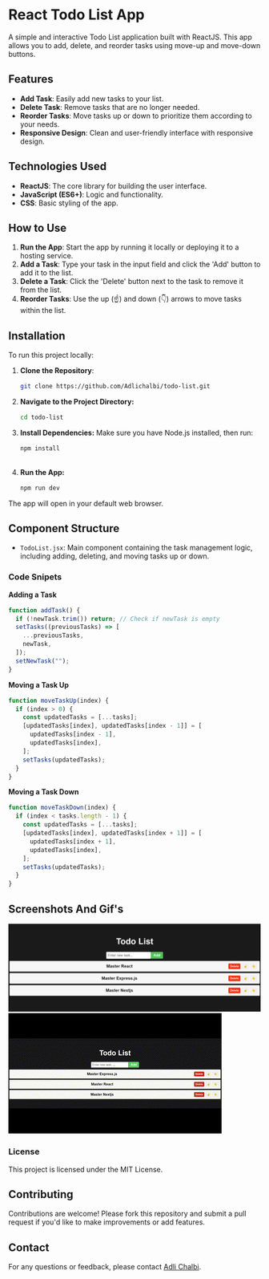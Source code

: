 # React Todo List App

A simple and interactive Todo List application built with ReactJS. This app allows you to add, delete, and reorder tasks using move-up and move-down buttons.

## Features

- **Add Task**: Easily add new tasks to your list.
- **Delete Task**: Remove tasks that are no longer needed.
- **Reorder Tasks**: Move tasks up or down to prioritize them according to your needs.
- **Responsive Design**: Clean and user-friendly interface with responsive design.

## Technologies Used

- **ReactJS**: The core library for building the user interface.
- **JavaScript (ES6+)**: Logic and functionality.
- **CSS**: Basic styling of the app.

## How to Use

1. **Run the App**: Start the app by running it locally or deploying it to a hosting service.
2. **Add a Task**: Type your task in the input field and click the 'Add' button to add it to the list.
3. **Delete a Task**: Click the 'Delete' button next to the task to remove it from the list.
4. **Reorder Tasks**: Use the up (☝️) and down (👇) arrows to move tasks within the list.

## Installation

To run this project locally:

1. **Clone the Repository**:

   ```bash
   git clone https://github.com/Adlichalbi/todo-list.git
   ```
2. **Navigate to the Project Directory:**
   ```bash
   cd todo-list 
   ```
3. **Install Dependencies:**
Make sure you have Node.js installed, then run:
   ```bash
   npm install
 
   ```
4. **Run the App:**
   ```bash
   npm run dev
   ```
The app will open in your default web browser.

## Component Structure
* `TodoList.jsx`: Main component containing the task management logic, including adding, deleting, and moving tasks up or down.

### Code Snipets
**Adding a Task**
```js
function addTask() {
  if (!newTask.trim()) return; // Check if newTask is empty
  setTasks((previousTasks) => [
    ...previousTasks,
    newTask,
  ]);
  setNewTask("");
}
```

**Moving a Task Up**
```js
function moveTaskUp(index) {
  if (index > 0) {
    const updatedTasks = [...tasks];
    [updatedTasks[index], updatedTasks[index - 1]] = [
      updatedTasks[index - 1],
      updatedTasks[index],
    ];
    setTasks(updatedTasks);
  }
}
```


**Moving a Task Down**
```js
function moveTaskDown(index) {
  if (index < tasks.length - 1) {
    const updatedTasks = [...tasks];
    [updatedTasks[index], updatedTasks[index + 1]] = [
      updatedTasks[index + 1],
      updatedTasks[index],
    ];
    setTasks(updatedTasks);
  }
}
```

## Screenshots And Gif's
![app screenshot](./screenshots//image.png)
![app gif](./screenshots//gif-todo.gif)


### License
This project is licensed under the MIT License. 

## Contributing
Contributions are welcome! Please fork this repository and submit a pull request if you'd like to make improvements or add features.

## Contact
For any questions or feedback, please contact [Adli Chalbi](https://github.com/Adlichalbi).

